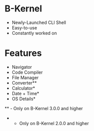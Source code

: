 # B-Kernel
- Newly-Launched CLI Shell
- Easy-to-use
- Constantly worked on
# Features
- Navigator
- Code Compiler
- File Manager
- Converter**
- Calculator*
- Date + Time*
- OS Details*

** - Only on B-Kernel 3.0.0 and higher
* - Only on B-Kernel 2.0.0 and higher
